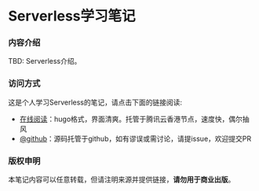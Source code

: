# Serverless学习笔记

### 内容介绍

TBD: Serverless介绍。

### 访问方式

这是个人学习Serverless的笔记，请点击下面的链接阅读:

- [在线阅读](https://skyao.io/learning-serverless/)：hugo格式，界面清爽。托管于腾讯云香港节点，速度快，偶尔抽风
- [@github](https://github.com/skyao/learning-serverless/)：源码托管于github，如有谬误或需讨论，请提issue，欢迎提交PR

### 版权申明

本笔记内容可以任意转载，但请注明来源并提供链接，**请勿用于商业出版**。

